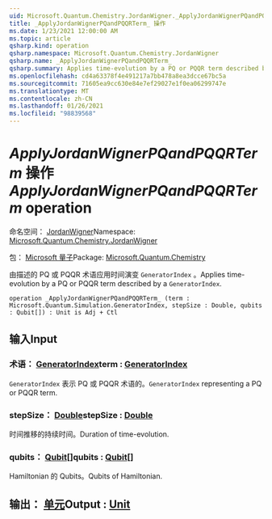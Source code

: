 ```yaml
---
uid: Microsoft.Quantum.Chemistry.JordanWigner._ApplyJordanWignerPQandPQQRTerm_
title: _ApplyJordanWignerPQandPQQRTerm_ 操作
ms.date: 1/23/2021 12:00:00 AM
ms.topic: article
qsharp.kind: operation
qsharp.namespace: Microsoft.Quantum.Chemistry.JordanWigner
qsharp.name: _ApplyJordanWignerPQandPQQRTerm_
qsharp.summary: Applies time-evolution by a PQ or PQQR term described by a `GeneratorIndex`.
ms.openlocfilehash: cd4a63378f4e491217a7bb478a8ea3dcce67bc5a
ms.sourcegitcommit: 71605ea9cc630e84e7ef29027e1f0ea06299747e
ms.translationtype: MT
ms.contentlocale: zh-CN
ms.lasthandoff: 01/26/2021
ms.locfileid: "98839568"
---
```

# <a name="_applyjordanwignerpqandpqqrterm_-operation"></a><span data-ttu-id="e3c6f-102">_ApplyJordanWignerPQandPQQRTerm_ 操作</span><span class="sxs-lookup"><span data-stu-id="e3c6f-102">_ApplyJordanWignerPQandPQQRTerm_ operation</span></span>

<span data-ttu-id="e3c6f-103">命名空间： [JordanWigner](xref:Microsoft.Quantum.Chemistry.JordanWigner)</span><span class="sxs-lookup"><span data-stu-id="e3c6f-103">Namespace: [Microsoft.Quantum.Chemistry.JordanWigner](xref:Microsoft.Quantum.Chemistry.JordanWigner)</span></span>

<span data-ttu-id="e3c6f-104">包： [Microsoft 量子](https://nuget.org/packages/Microsoft.Quantum.Chemistry)</span><span class="sxs-lookup"><span data-stu-id="e3c6f-104">Package: [Microsoft.Quantum.Chemistry](https://nuget.org/packages/Microsoft.Quantum.Chemistry)</span></span>


<span data-ttu-id="e3c6f-105">由描述的 PQ 或 PQQR 术语应用时间演变 `GeneratorIndex` 。</span><span class="sxs-lookup"><span data-stu-id="e3c6f-105">Applies time-evolution by a PQ or PQQR term described by a `GeneratorIndex`.</span></span>

```qsharp
operation _ApplyJordanWignerPQandPQQRTerm_ (term : Microsoft.Quantum.Simulation.GeneratorIndex, stepSize : Double, qubits : Qubit[]) : Unit is Adj + Ctl
```


## <a name="input"></a><span data-ttu-id="e3c6f-106">输入</span><span class="sxs-lookup"><span data-stu-id="e3c6f-106">Input</span></span>

### <a name="term--generatorindex"></a><span data-ttu-id="e3c6f-107">术语： [GeneratorIndex](xref:Microsoft.Quantum.Simulation.GeneratorIndex)</span><span class="sxs-lookup"><span data-stu-id="e3c6f-107">term : [GeneratorIndex](xref:Microsoft.Quantum.Simulation.GeneratorIndex)</span></span>

<span data-ttu-id="e3c6f-108">`GeneratorIndex` 表示 PQ 或 PQQR 术语的。</span><span class="sxs-lookup"><span data-stu-id="e3c6f-108">`GeneratorIndex` representing a PQ or PQQR term.</span></span>


### <a name="stepsize--double"></a><span data-ttu-id="e3c6f-109">stepSize： [Double](xref:microsoft.quantum.lang-ref.double)</span><span class="sxs-lookup"><span data-stu-id="e3c6f-109">stepSize : [Double](xref:microsoft.quantum.lang-ref.double)</span></span>

<span data-ttu-id="e3c6f-110">时间推移的持续时间。</span><span class="sxs-lookup"><span data-stu-id="e3c6f-110">Duration of time-evolution.</span></span>


### <a name="qubits--qubit"></a><span data-ttu-id="e3c6f-111">qubits： [Qubit](xref:microsoft.quantum.lang-ref.qubit)[]</span><span class="sxs-lookup"><span data-stu-id="e3c6f-111">qubits : [Qubit](xref:microsoft.quantum.lang-ref.qubit)[]</span></span>

<span data-ttu-id="e3c6f-112">Hamiltonian 的 Qubits。</span><span class="sxs-lookup"><span data-stu-id="e3c6f-112">Qubits of Hamiltonian.</span></span>



## <a name="output--unit"></a><span data-ttu-id="e3c6f-113">输出： [单元](xref:microsoft.quantum.lang-ref.unit)</span><span class="sxs-lookup"><span data-stu-id="e3c6f-113">Output : [Unit](xref:microsoft.quantum.lang-ref.unit)</span></span>

